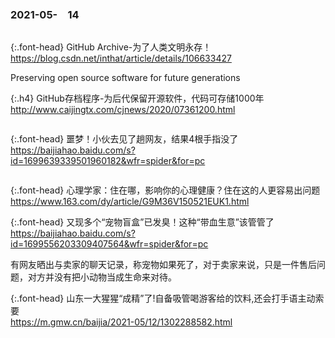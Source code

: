 ### 2021-05-　14
```tip
```

{:.font-head}
GitHub Archive-为了人类文明永存！
<br>[
https://blog.csdn.net/inthat/article/details/106633427
](
https://blog.csdn.net/inthat/article/details/106633427
)

Preserving open source software for future generations

{:.h4}
GitHub存档程序-为后代保留开源软件，代码可存储1000年
<br>[
http://www.caijingtx.com/cjnews/2020/07361200.html
](
http://www.caijingtx.com/cjnews/2020/07361200.html
)
```note
```

{:.font-head}
噩梦！小伙去见了趟网友，结果4根手指没了
<br>[
https://baijiahao.baidu.com/s?id=1699639339501960182&wfr=spider&for=pc
](
https://baijiahao.baidu.com/s?id=1699639339501960182&wfr=spider&for=pc
)
```tip
```

{:.font-head}
心理学家：住在哪，影响你的心理健康？住在这的人更容易出问题
<br>[
https://www.163.com/dy/article/G9M36V150521EUK1.html
](
https://www.163.com/dy/article/G9M36V150521EUK1.html
)

{:.font-head}
又现多个“宠物盲盒”已发臭！这种“带血生意”该管管了
<br>[
https://baijiahao.baidu.com/s?id=1699556203309407564&wfr=spider&for=pc
](
https://baijiahao.baidu.com/s?id=1699556203309407564&wfr=spider&for=pc
)

有网友晒出与卖家的聊天记录，称宠物如果死了，对于卖家来说，只是一件售后问题，对方并没有把小动物当成生命来对待。

{:.font-head}
山东一大猩猩“成精”了!自备吸管喝游客给的饮料,还会打手语主动索要
<br>[
https://m.gmw.cn/baijia/2021-05/12/1302288582.html
](
https://m.gmw.cn/baijia/2021-05/12/1302288582.html
)
